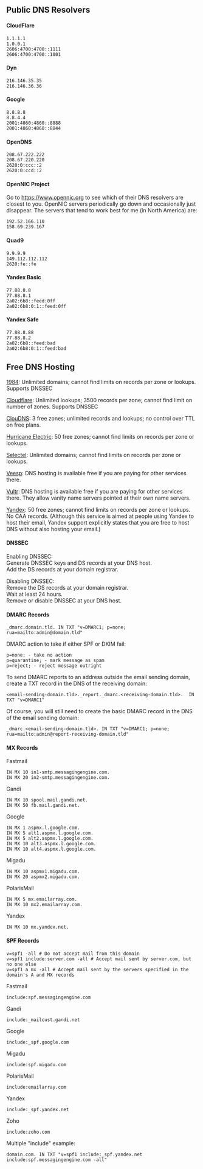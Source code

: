 ## Public DNS Resolvers
#### CloudFlare
```
1.1.1.1
1.0.0.1
2606:4700:4700::1111
2606:4700:4700::1001
```
#### Dyn
```
216.146.35.35
216.146.36.36
```
#### Google
```
8.8.8.8
8.8.4.4
2001:4860:4860::8888
2001:4860:4860::8844
```
#### OpenDNS
```
208.67.222.222
208.67.220.220
2620:0:ccc::2
2620:0:ccd::2
```
#### OpenNIC Project
Go to https://www.opennic.org to see which of their DNS resolvers are closest to you. OpenNIC servers periodically go down and occasionally just disappear. The servers that tend to work best for me (in North America) are:
```
192.52.166.110
158.69.239.167
```
#### Quad9
```
9.9.9.9
149.112.112.112
2620:fe::fe
```
#### Yandex Basic
```
77.88.8.8
77.88.8.1
2a02:6b8::feed:0ff
2a02:6b8:0:1::feed:0ff
```
#### Yandex Safe
```
77.88.8.88
77.88.8.2
2a02:6b8::feed:bad
2a02:6b8:0:1::feed:bad
```

## Free DNS Hosting
[1984](https://1984hosting.com/): Unlimited domains; cannot find limits on records per zone or lookups. Supports DNSSEC

[Cloudflare](https://www.cloudflare.com/): Unlimited lookups; 3500 records per zone; cannot find limit on number of zones. Supports DNSSEC

[ClouDNS](https://www.cloudns.net/): 3 free zones; unlimited records and lookups; no control over TTL on free plans.

[Hurricane Electric](http://dns.he.net/): 50 free zones; cannot find limits on records per zone or lookups.

[Selectel](https://selectel.ru/en/): Unlimited domains; cannot find limits on records per zone or lookups. 

[Veesp](https://veesp.com/): DNS hosting is available free if you are paying for other services there.

[Vultr](https://www.vultr.com/docs/introduction-to-vultr-dns): DNS hosting is available free if you are paying for other services there. They allow vanity name servers pointed at their own name servers.

[Yandex](https://domain.yandex.com/): 50 free zones; cannot find limits on records per zone or lookups. No CAA records. (Although this service is aimed at people using Yandex to host their email, Yandex support explicitly states that you are free to host DNS without also hosting your email.) 

#### DNSSEC
Enabling DNSSEC:  
Generate DNSSEC keys and DS records at your DNS host.  
Add the DS records at your domain registrar.  

Disabling DNSSEC:  
Remove the DS records at your domain registrar.  
Wait at least 24 hours.  
Remove or disable DNSSEC at your DNS host.  

#### DMARC Records
```
_dmarc.domain.tld. IN TXT "v=DMARC1; p=none; rua=mailto:admin@domain.tld"
```
DMARC action to take if either SPF or DKIM fail:
```
p=none; - take no action
p=quarantine; - mark message as spam
p=reject; - reject message outright
```
To send DMARC reports to an address outside the email sending domain, create a TXT record in the DNS of the receiving domain:
```
<email-sending-domain.tld>._report._dmarc.<receiving-domain.tld>.  IN TXT "v=DMARC1"
```
Of course, you will still need to create the basic DMARC record in the DNS of the email sending domain:
```
_dmarc.<email-sending-domain.tld>. IN TXT "v=DMARC1; p=none; rua=mailto:admin@report-receiving-domain.tld"
```
#### MX Records

Fastmail
```
IN MX 10 in1-smtp.messagingengine.com.
IN MX 20 in2-smtp.messagingengine.com.
```
Gandi
```
IN MX 10 spool.mail.gandi.net.
IN MX 50 fb.mail.gandi.net.
```
Google
```
IN MX 1 aspmx.l.google.com.
IN MX 5 alt1.aspmx.l.google.com.
IN MX 5 alt2.aspmx.l.google.com.
IN MX 10 alt3.aspmx.l.google.com.
IN MX 10 alt4.aspmx.l.google.com.
```
Migadu
```
IN MX 10 aspmx1.migadu.com.
IN MX 20 aspmx2.migadu.com.
```
PolarisMail
```
IN MX 5 mx.emailarray.com.
IN MX 10 mx2.emailarray.com.
```
Yandex
```
IN MX 10 mx.yandex.net.
```
#### SPF Records
```
v=spf1 -all # Do not accept mail from this domain
v=spf1 include:server.com -all # Accept mail sent by server.com, but no one else
v=spf1 a mx -all # Accept mail sent by the servers specified in the domain's A and MX records
```
Fastmail
```
include:spf.messagingengine.com
```
Gandi
```
include:_mailcust.gandi.net
```
Google
```
include:_spf.google.com
```
Migadu
```
include:spf.migadu.com
```
PolarisMail
```
include:emailarray.com
```
Yandex
```
include:_spf.yandex.net
```
Zoho
```
include:zoho.com
```
Multiple "include" example:
```
domain.com. IN TXT "v=spf1 include:_spf.yandex.net include:spf.messagingengine.com -all"
```
